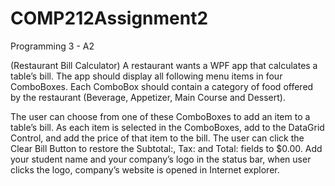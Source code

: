 # COMP212Assignment2
Programming 3 - A2

(Restaurant Bill Calculator)
A restaurant wants a WPF app that calculates a table’s bill. The app should display all following menu items in four ComboBoxes. 
Each ComboBox should contain a category of food offered by the restaurant (Beverage, Appetizer, Main Course and Dessert).

The user can choose from one of these ComboBoxes to add an item to a table’s bill. As each item is
selected in the ComboBoxes, add to the DataGrid Control, and add the price of that item to the bill. 
The user can click the Clear Bill Button to restore the Subtotal:, Tax: and Total: fields to $0.00. 
Add your student name and your company’s logo in the status bar, 
  when user clicks the logo, company’s website is opened in Internet explorer.
